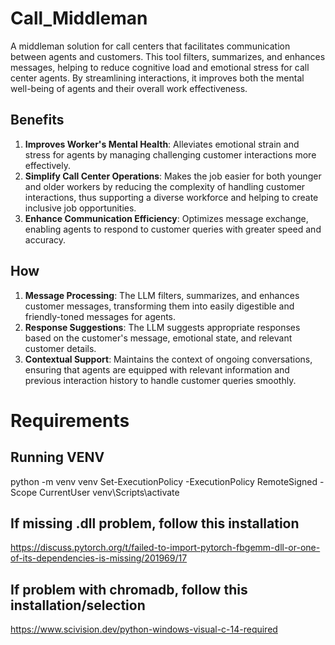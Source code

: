 # Call_Middleman
A middleman solution for call centers that facilitates communication between agents and customers. This tool filters, summarizes, and enhances messages, helping to reduce cognitive load and emotional stress for call center agents. By streamlining interactions, it improves both the mental well-being of agents and their overall work effectiveness.

## Benefits
1. **Improves Worker's Mental Health**: Alleviates emotional strain and stress for agents by managing challenging customer interactions more effectively.
2. **Simplify Call Center Operations**: Makes the job easier for both younger and older workers by reducing the complexity of handling customer interactions, thus supporting a diverse workforce and helping to create inclusive job opportunities.
3. **Enhance Communication Efficiency**: Optimizes message exchange, enabling agents to respond to customer queries with greater speed and accuracy.

## How
1. **Message Processing**: The LLM filters, summarizes, and enhances customer messages, transforming them into easily digestible and friendly-toned messages for agents.
2. **Response Suggestions**: The LLM suggests appropriate responses based on the customer's message, emotional state, and relevant customer details.
3. **Contextual Support**: Maintains the context of ongoing conversations, ensuring that agents are equipped with relevant information and previous interaction history to handle customer queries smoothly.


# Requirements
## Running VENV
python -m venv venv
Set-ExecutionPolicy -ExecutionPolicy RemoteSigned -Scope CurrentUser
venv\Scripts\activate
## If missing .dll problem, follow this installation 
https://discuss.pytorch.org/t/failed-to-import-pytorch-fbgemm-dll-or-one-of-its-dependencies-is-missing/201969/17
## If problem with chromadb, follow this installation/selection
https://www.scivision.dev/python-windows-visual-c-14-required